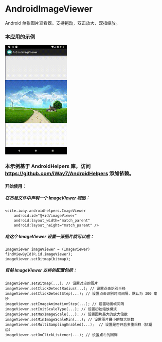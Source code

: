 # AndroidImageViewer
Android 单张图片查看器。支持拖动，双击放大，双指缩放。


### 本应用的示例

![image](https://github.com/iWay7/AndroidImageViewer/blob/master/sample.gif)   

### 本示例基于 AndroidHelpers 库，访问 https://github.com/iWay7/AndroidHelpers 添加依赖。

#### 开始使用：
##### 在布局文件中声明一个 ImageViewer 视图：
```
<site.iway.androidhelpers.ImageViewer
    android:id="@+id/imageViewer"
    android:layout_width="match_parent"
    android:layout_height="match_parent" />
```

##### 给这个 ImageViewer 设置一张图片就可以啦：
```
ImageViewer imageViewer = (ImageViewer) findViewById(R.id.imageViewer);
imageViewer.setBitmap(bitmap);
```

##### 目前 ImageViewer 支持的配置包括：
```
imageViewer.setBitmap(...); // 设置对应的图片
imageViewer.setClickDetectRadius(...); // 设置点击识别半径
imageViewer.setClickDetectStep(...); // 设置点击识别时间间隔，默认为 300 毫秒
imageViewer.setImageAnimationStep(...); // 设置动画帧间隔
imageViewer.setInitScaleType(...); // 设置初始缩放模式
imageViewer.setMaxImageScale(...); // 设置图片最大的放大倍数
imageViewer.setMinImageScaleMin(...); // 设置图片最小的放大倍数
imageViewer.setMultiSamplingEnabled(...);  // 设置是否开启多重采样（抗锯齿）
imageViewer.setOnClickListener(...); // 设置点击的回调
```